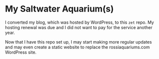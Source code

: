 # My Saltwater Aquarium(s)

I converted my blog, which was hosted by WordPress, to this `zet` repo.
My hosting renewal was due and I did not want to pay for the service
another year.

Now that I have this repo set up, I may start making more regular
updates and may even create a static website to replace the
rossiaquariums.com WordPress site.
